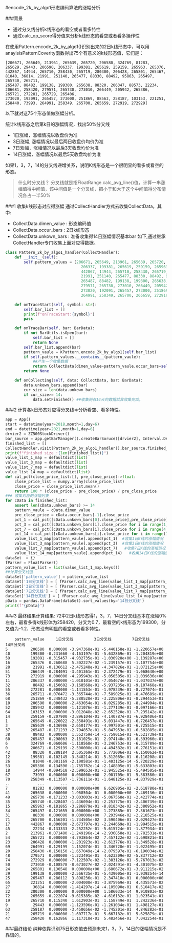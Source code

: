 #encode_2k_by_algo1形态编码算法的涨幅分析

###背景
+ 通过分叉线分析k线形态的看空或者看多特性
+ 通过calc_op_score得分值来分析k线形态的看空或者看多操作性

在使用Pattern.encode_2k_by_algo1()识别出来的2日k线形态中，可以用anaylsisPatternCoverity函数得出75个有意义的k线形态值，它们是：

    [206671, 265649, 213961, 265639, 265720, 206580, 324769, 81283, 265629, 29443, 206590, 206337, 199381, 265619, 259159, 265963, 265376, 
    442867, 14944, 265710, 258430, 265719, 280300, 206428, 265801, 265467, 81040, 36814, 21991, 251140, 265477, 88330, 88492, 95863, 265497, 265740, 265711, 
    265487, 88482, 199138, 199300, 265638, 88320, 206347, 88573, 22234, 206681, 258420, 279571, 265730, 273010, 266449, 205942, 265386, 265721, 272281, 265729, 265406,
    273020, 192091, 265457, 273000, 251869, 88563, 258187, 103153, 221251, 258440, 73993, 264991, 258349, 265700, 265659, 272919, 272929]

以下就对这75个形态值做涨幅分析。


统计k线形态之后第k日的涨幅情况，找出50%分叉线

+ 1日涨幅，涨幅情况以收盘价为准 
+ 3日涨幅, 涨幅情况以最后两日收盘价均价为准
+ 7日涨幅，涨幅情况以最后3天收盘均价为准
+ 14日涨幅，涨幅情况以最后5天收盘均价为准

如果1，3，7，14的分叉线递增关系，说明K线形态是一个很明显的看多或看空的形态。

>什么时分叉线？
>分叉线就是指FloatRange.calc_avg_line()值，计算一串涨幅值得中间值，该中间值是一个分叉线，把小于和大于这个中间值得分布情况各占一半50%


###1 收集k线形态对应得涨幅
通过CollectHandler方式去收集CollectData，其中:
+ CollectData.dimen_value : 形态编码值
+ CollectData.occur_bars  : 2日k线形态
+ CollectData.unkown_bars : 准备收集得14日涨幅情况基本bar
如下,通过继承CollectHandler专门收集上面对应得数据。
```python
class Pattern_2k_by_algo1_handler(CollectHandler):
    def __init__(self):
        self.pattern_values = [206671, 265649, 213961, 265639, 265720, 206580, 324769, 81283, 265629, 29443, 206590,
                                 206337, 199381, 265619, 259159, 265963, 265376,
                                 442867, 14944, 265710, 258430, 265719, 280300, 206428, 265801, 265467, 81040, 36814,
                                 21991, 251140, 265477, 88330, 88492, 95863, 265497, 265740, 265711,
                                 265487, 88482, 199138, 199300, 265638, 88320, 206347, 88573, 22234, 206681, 258420,
                                 279571, 265730, 273010, 266449, 205942, 265386, 265721, 272281, 265729, 265406,
                                 273020, 192091, 265457, 273000, 251869, 88563, 258187, 103153, 221251, 258440, 73993,
                                 264991, 258349, 265700, 265659, 272919, 272929]

    def onTraceStart(self, symbol: str):
        self.bar_list = []
        print(f"onTraceStart:{symbol}")
        pass

    def onTraceBar(self, bar: BarData):
        if not BarUtils.isOpen(bar):
            self.bar_list = []
            return None
        self.bar_list.append(bar)
        pattern_vaule = KPattern.encode_2k_by_algo1(self.bar_list)
        if self.pattern_values.__contains__(pattern_vaule):
            ##产生一个收集数据
            return CollectData(dimen_value=pattern_vaule,occur_bars=self.bar_list[-3:])
        return None

    def onCollecting(self, data: CollectData, bar: BarData):
        data.unkown_bars.append(bar)
        cur_size = len(data.unkown_bars)
        if cur_size>= 14:
            data.setFinished() ##收集到有14天的数据就算收集完成。
```

###2 计算各k日形态对应得分叉线=>分析看空、看多特性。

```python
app = App()
start = datetime(year=2018,month=1,day=6)
end = datetime(year=2021,month=1,day=6)
drvier2 = ZZ500StockDriver()
bar_source = app.getBarManager().createBarSoruce([drvier2], Interval.DAILY, start, end)
finished_list = []
CollectHandler.visit(Pattern_2k_by_algo1_handler(),bar_source,finished_list=finished_list)
print(f"finished size :{len(finished_list)}")
value_list_1_map = defaultdict(list)
value_list_3_map = defaultdict(list)
value_list_7_map = defaultdict(list)
value_list_14_map = defaultdict(list)
def cal_pct(close_price_list:[], pre_close_price)->float:
    close_price_list = numpy.array(close_price_list)
    close_price = close_price_list.mean()
    return 100 * (close_price - pre_close_price) / pre_close_price
### 收集对应的涨幅列表
for cData in finished_list:
    assert len(cData.unkown_bars) >= 14
    pattern_vaule = cData.dimen_value
    pre_close_price = cData.occur_bars[-1].close_price
    pct_1 = cal_pct([cData.unkown_bars[0].close_price],pre_close_price)
    pct_3 = cal_pct([cData.unkown_bars[i].close_price for i in range(1,3)],pre_close_price)
    pct_7 = cal_pct([cData.unkown_bars[i].close_price for i in range(4,7)],pre_close_price)
    pct_14 = cal_pct([cData.unkown_bars[i].close_price for i in range(11,14)],pre_close_price)
    value_list_1_map[pattern_vaule].append(pct_1)  #收集1日K线的涨幅情况
    value_list_3_map[pattern_vaule].append(pct_3)  #收集3日K线的涨幅情况
    value_list_7_map[pattern_vaule].append(pct_7)   #收集7日K线的涨幅情况
    value_list_14_map[pattern_vaule].append(pct_14)   #收集14日K线的涨幅情况
dataSet  = {}
fParser = FloatParser()
pattern_value_list = list(value_list_1_map.keys())
##计算分叉线值
dataSet['pattern_value'] = pattern_value_list
dataSet['1日分叉线'] = [ fParser.calc_avg_line(value_list_1_map[pattern_value])  for pattern_value in pattern_value_list]
dataSet['3日分叉线'] = [ fParser.calc_avg_line(value_list_3_map[pattern_value])  for pattern_value in pattern_value_list]
dataSet['7日分叉线'] = [ fParser.calc_avg_line(value_list_7_map[pattern_value])  for pattern_value in pattern_value_list]
dataSet['14日分叉线'] = [ fParser.calc_avg_line(value_list_14_map[pattern_value])  for pattern_value in pattern_value_list]
pData = pandas.DataFrame(dataSet).sort_values(by='14日分叉线')
print(f"{pData}")
```

###3 最终结果计算结果:
   72中2日k线形态得1，3，7，14日分叉线基本在涨幅0%左右，最看多得k线形体为258420，分叉为0.7，最看空的k线形态为199300，分叉值为-1.2，形态没有明显的看空或者看多特性。
```log
    pattern_value     1日分叉线         3日分叉线         7日分叉线        14日分叉线
5          206580  0.000000 -3.947368e-01 -5.440158e-01 -1.220657e+00
40         199300 -0.231660 -4.163197e-01 -5.632869e-01 -1.204819e+00
59         192091 -0.315457 -4.932735e-01 -1.030928e+00 -1.139287e+00
16         265376  0.260688  5.302227e-02 -1.239157e-01 -1.107754e+00
28          21991 -0.136612 -2.475248e-01 -4.347826e-01 -1.072125e+00
51         266449 -0.284091 -3.401361e-01 -2.372479e-01 -1.068640e+00
73         272919  0.000000 -4.295943e-01 -5.050505e-01 -1.039636e+00
11         206337  0.000000 -1.010101e-01 -7.054674e-01 -1.037037e+00
32          88492 -0.150602 -3.168568e-01 -5.937235e-01 -9.107468e-01
55         272281  0.000000 -1.141553e-01 -1.978239e-01 -8.727074e-01
36         265711 -0.070472 -3.365744e-01 -7.589025e-01 -8.476689e-01
68         251869 -0.348432 -5.280528e-01 -3.225806e-01 -8.294453e-01
10         206590  0.000000 -2.463054e-01 -6.029285e-01 -8.244994e-01
52         205942  0.000000 -1.121076e-01 -1.277139e-01 -8.097166e-01
64         103153  0.000000 -3.012048e-02 -2.652520e-01 -7.235142e-01
14         259159 -0.207900 -3.896104e-01 -4.140787e-01 -6.928406e-01
1          265649 -0.220022 -2.358491e-01 -5.031447e-01 -6.726457e-01
3          265639 -0.136986 -2.650177e-01 -4.997501e-01 -6.725515e-01
37         265487 -0.171233 -2.794857e-01 -5.847953e-01 -6.582885e-01
38          88482  0.000000  1.552759e-14 -1.759015e-01 -6.521739e-01
60         265457  0.298063  2.181025e-01  2.974148e-01 -6.393960e-01
6          324769 -0.060606 -1.118568e-01 -3.246753e-01 -6.315789e-01
0          206671 -0.129199 -2.500000e-01 -4.494382e-01 -6.276151e-01
42          88320  0.288184  2.505369e-01  5.772006e-01 -6.150062e-01
12         199381 -0.102145 -3.348214e-01 -5.312085e-01 -6.116208e-01
26          81040 -0.081169 -2.190581e-01 -1.403125e-14 -5.720229e-01
53         265386  0.134590 -1.765762e-14 -2.148805e-01 -5.633803e-01
18          14944 -0.094518 -2.599653e-01 -1.945525e-01 -5.494505e-01
67          73993  0.000000  0.000000e+00  2.901705e-01 -5.383580e-01
70         258349 -0.113507 -1.736111e-01 -1.648125e-01 -4.837929e-01
..            ...       ...           ...           ...           ...
7           81283  0.000000  0.000000e+00  6.626905e-02 -2.618780e-01
41         265638  0.000000 -1.968504e-01  0.000000e+00 -2.469136e-01
49         265730 -0.171233 -3.003003e-01 -5.067568e-01 -2.422774e-01
35         265740 -0.328407 -1.436094e-01 -2.253775e-01 -2.406739e-01
15         265963 -0.181865 -3.286879e-01 -8.818342e-02 -2.380952e-01
34         265497 -0.121655  0.000000e+00  1.273885e-01 -2.361673e-01
31          88330  0.000000  0.000000e+00  7.293946e-02 -2.218525e-01
71         265700  0.156201 -1.734505e-02  3.590406e-01 -2.029427e-01
17         442867  0.000000 -2.673797e-01 -2.244669e-01 -1.994515e-01
45          22234 -0.133333 -2.252252e-01 -5.615724e-01 -1.877934e-01
2          213961 -0.071480 -1.249196e-14 -2.936858e-01 -1.782531e-01
54         265721  0.000000 -4.793864e-02  7.457122e-02 -1.690821e-01
23         206428  0.000000 -1.201923e-01 -2.613776e-01 -1.349528e-01
69         264991 -0.129199  1.152074e-01  3.346720e-01 -1.022495e-01
20         258430 -0.150150 -1.657049e-14 -2.079597e-01 -6.190034e-02
48         279571  0.000000 -1.223491e-01  4.623209e-02 -5.837712e-02
74         272929  0.000000 -7.122507e-02 -1.383126e-01 -5.767013e-02
50         273010 -0.108578 -8.673027e-02 -2.024291e-01 -4.301075e-02
24         265801  0.130548  0.000000e+00  1.680672e-01 -3.911215e-02
39         199138  0.000000 -2.566735e-01 -5.439005e-01 -1.939254e-14
25         265467  0.280112  3.898236e-01  2.347418e-01  0.000000e+00
65         221251  0.000000 -2.004008e-01 -3.875969e-01  4.435573e-02
27          36814  0.000000 -1.414297e-14 -4.105090e-01  6.510417e-02
22         280300  0.000000  0.000000e+00  1.586033e-14  9.910803e-02
72         265659 -0.222074 -9.615385e-02 -4.616132e-01  1.023541e-01
19         265710  0.115340  1.612903e-01  1.158749e-01  1.242236e-01
9           29443  0.000000 -1.123596e-01 -1.261034e-01  1.498127e-01
63         258187  0.000000 -3.450656e-02 -1.745201e-01  4.846282e-01
21         265719  0.000000 -1.607717e-01  5.667182e-01  5.625879e-01
47         258420  0.162866  1.117318e-01  5.482456e-01  7.042254e-01
```


###最终结论
 纯粹依靠识别75日形态值去预测未来1，3，7，14日的涨幅情况是不靠谱的。

